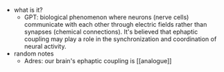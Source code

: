   * what is it?
    * GPT: biological phenomenon where neurons (nerve cells) communicate with each other through electric fields rather than synapses (chemical connections). It's believed that ephaptic coupling may play a role in the synchronization and coordination of neural activity.
  * random notes
    * Adres: our brain's ephaptic coupling is [[analogue]]